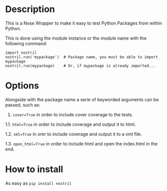 # Description
This is a Nose Wrapper to make it easy to test Python Packages from within Python.

This is done using the module instance or the module name with the following command:

    import nostril
    nostril.run('mypackage')  # Package name, you must be able to import mypackage
    nostril.run(mypackage)    # Or, if mypackage is already imported...


# Options
Alongside with the package name a serie of keyworded arguments can be passed, such as:
1. `cover=True` in order to include cover coverage to the tests.

  1.1. `html=True` in order to include coverage and output it to html.

  1.2. `xml=True` in orer to include coverage and output it to a xml file.

  1.3. `open_html=True` in order to include html and open the index.html in the end.


# How to install
As easy as `pip install nostril`
